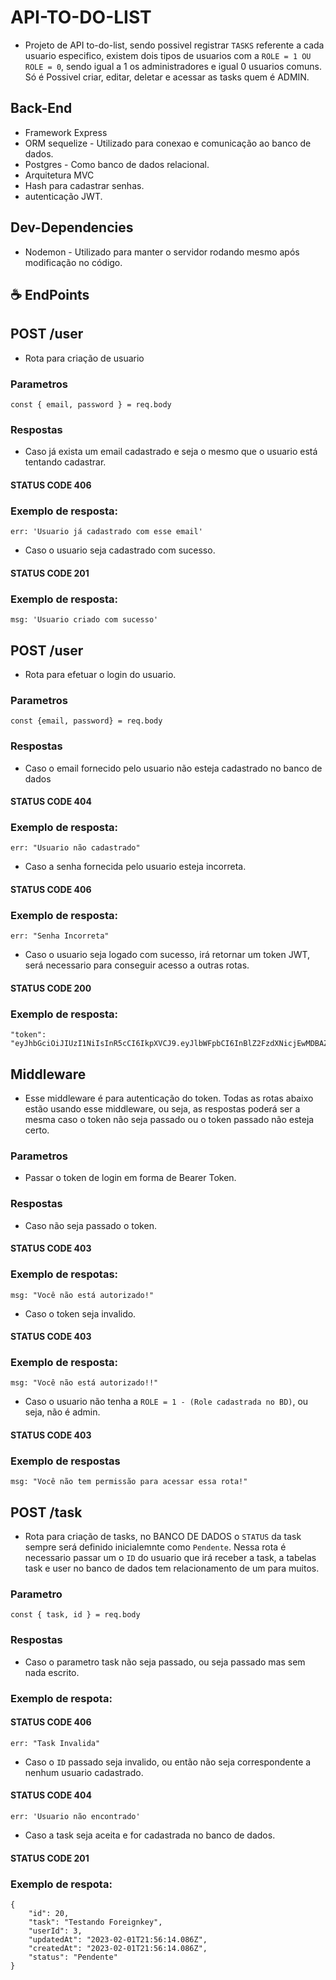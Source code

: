 # API-TO-DO-LIST
- Projeto de API to-do-list, sendo possivel registrar `TASKS` referente a cada usuario especifico, existem dois tipos de usuarios com a `ROLE = 1 OU ROLE = 0`, sendo igual a 1 os administradores e igual 0 usuarios comuns. Só é Possivel criar, editar, deletar e acessar as tasks quem é ADMIN. 
## Back-End
- Framework Express
- ORM sequelize - Utilizado para conexao e comunicação ao banco de dados.
- Postgres - Como banco de dados relacional.
- Arquitetura MVC
- Hash para cadastrar senhas.
- autenticação JWT.
## Dev-Dependencies
- Nodemon - Utilizado para manter o servidor rodando mesmo após modificação no código.
## ☕ EndPoints
## POST /user
- Rota para criação de usuario
### Parametros
```
const { email, password } = req.body
```
### Respostas
- Caso já exista um email cadastrado e seja o mesmo que o usuario está tentando cadastrar.
#### STATUS CODE 406
### Exemplo de resposta:
```
err: 'Usuario já cadastrado com esse email'
```
- Caso o usuario seja cadastrado com sucesso. 
#### STATUS CODE 201 
### Exemplo de resposta:
```
msg: 'Usuario criado com sucesso'
```
## POST /user
- Rota para efetuar o login do usuario.
### Parametros 
```
const {email, password} = req.body
```
### Respostas
- Caso o email fornecido pelo usuario não esteja cadastrado no banco de dados 
#### STATUS CODE 404
### Exemplo de resposta:
```
err: "Usuario não cadastrado"
```
- Caso a senha fornecida pelo usuario esteja incorreta. 
#### STATUS CODE 406
### Exemplo de resposta:
```
err: "Senha Incorreta"
```
- Caso o usuario seja logado com sucesso, irá retornar um token JWT, será necessario para conseguir acesso a outras rotas. 
#### STATUS CODE 200
### Exemplo de resposta:
```
"token": "eyJhbGciOiJIUzI1NiIsInR5cCI6IkpXVCJ9.eyJlbWFpbCI6InBlZ2FzdXNicjEwMDBAZ21haWwuY29tIiwicm9sZSI6MSwiaWF0IjoxNjc1Mjg2MDIwLCJleHAiOjE2NzUzNzI0MjB9.QE9LGu8hJ4sP_Z9OYX1zXl4h5ADF_xwVavlrxt4bbDI"
```
## Middleware
- Esse middleware é para autenticação do token. Todas as rotas abaixo estão usando esse middleware, ou seja, as respostas poderá ser a mesma caso o token não seja passado ou o token passado não esteja certo.
### Parametros 
- Passar o token de login em forma de Bearer Token. 
### Respostas 
- Caso não seja passado o token.
#### STATUS CODE 403
### Exemplo de respotas:
```
msg: "Você não está autorizado!"
```
- Caso o token seja invalido.
#### STATUS CODE 403
### Exemplo de resposta:
```
msg: "Você não está autorizado!!"
```
- Caso o usuario não tenha a `ROLE = 1 - (Role cadastrada no BD)`, ou seja, não é admin. 
#### STATUS CODE 403
### Exemplo de respostas 
```
msg: "Você não tem permissão para acessar essa rota!"
```
## POST /task
- Rota para criação de tasks, no BANCO DE DADOS o `STATUS` da task sempre será definido inicialemnte como `Pendente`. Nessa rota é necessario passar um o `ID` do usuario que irá receber a task, a tabelas task e user no banco de dados tem relacionamento de um para muitos.
### Parametro
```
const { task, id } = req.body
```
### Respostas
- Caso o parametro task não seja passado, ou seja passado mas sem nada escrito.
### Exemplo de respota: 
#### STATUS CODE 406
```
err: "Task Invalida"
```
- Caso o `ID` passado seja invalido, ou então não seja correspondente a nenhum usuario cadastrado.
#### STATUS CODE 404
```
err: 'Usuario não encontrado'
```
- Caso a task seja aceita e for cadastrada no banco de dados. 
#### STATUS CODE 201
### Exemplo de respota: 
```
{
    "id": 20,
    "task": "Testando Foreignkey",
    "userId": 3,
    "updatedAt": "2023-02-01T21:56:14.086Z",
    "createdAt": "2023-02-01T21:56:14.086Z",
    "status": "Pendente"
}
```



